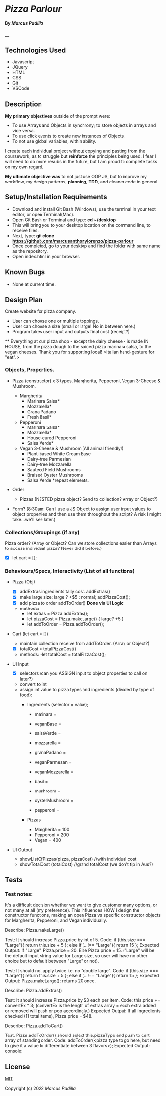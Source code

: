 # _Pizza Parlour_

#### By _**Marcus Padilla**_

#### __

## Technologies Used

* Javascript
* JQuery
* HTML
* CSS
* Git
* VSCode

## Description
**My primary objectives** outside of the prompt were:
- To use Arrays and Objects in synchrony; to store objects in arrays and vice versa.
- To use click events to create new instances of Objects.
- To not use global variables, within ability.

I create each individual project without copying and pasting from the coursework, as to struggle but **reinforce** the principles being used. I fear I will need to do more resubs in the future, but I am proud to complete tasks on my own regard.

**My ultimate objective was** to not just use OOP JS, but to improve my workflow, my design patterns, **planning**, **TDD**, and cleaner code in general.


## Setup/Installation Requirements

* Download and install Git Bash (Windows), use the terminal in your text editor, or open Terminal(Mac).
* Open Git Bash or Terminal and type:
 **cd ~/desktop**
* This will bring you to your desktop location on the command line, to receive files.
* Next, type: **git clone https://github.com/marcusanthonylorenzo/pizza-parlour**
* Once completed, go to your desktop and find the folder with same name as the repository.
* Open index.html in your browser.


## Known Bugs

* None at current time.

## Design Plan

Create website for pizza company.
- User can choose one or multiple toppings.
- User can choose a size (small or large! No in between here.)
- Program takes user input and outputs final cost (receipt?)

** Everything at our pizza shop - except the dairy cheese - is made IN HOUSE, from the pizza dough to the spiced pizza marinara salsa, to the vegan cheeses. Thank you for supporting local! <Italian hand-gesture for "eat".>

### Objects, Properties.
- Pizza (constructor) x 3 types. Margherita, Pepperoni, Vegan 3-Cheese & Mushroom.
  - Margherita
    - Marinara Salsa*
    - Mozzarella*
    - Grana Padano
    - Fresh Basil*
  - Pepperoni
    - Marinara Salsa*
    - Mozzarella*
    - House-cured Pepperoni
    - Salsa Verde*
  - Vegan 3-Cheese & Mushroom (All animal friendly!)
    - Plant-based White Cream Base
    - Dairy-free Parmesian
    - Dairy-free Mozzarella
    - Sauteed Field Mushrooms
    - Braised Oyster Mushrooms
    - Salsa Verde
*repeat elements.

- Order
  - Pizzas (NESTED pizza object? Send to collection? Array or Object?)

- Form? (8:30am: Can I use a JS Object to assign user input values to object properties and then use them throughout the script? A risk I might take...we'll see later.)

### Collections/Groupings (if any)
Pizza order? (Array or Object? Can we store collections easier than Arrays to access individual pizza? Never did it before.)
  - [x] let cart = [];
### Behaviours/Specs, Interactivity (List of all functions)
- Pizza (Obj)
  - [x] addExtras ingredients tally cost. addExtras()
  - [x] make large size: large ? +$5 : normal; addPizzaCost();
  - [x] add pizza to order addToOrder() **Done via UI Logic**
  - methods:
    - let extras = Pizza.addExtras();
    - let pizzaCost = Pizza.makeLarge() { large? +5 };
    - let addToOrder = Pizza.addToOrder();

- Cart (let cart = [])
  - maintain collection receive from addToOrder. (Array or Object?)
  - [x] totalCost = totalPizzaCost()
  - methods:
    -let totalCost = totalPizzaCost();

- UI Input
  - [x] selectors (can you ASSIGN input to object properties to call on later?)
  - convert to int
  - assign int value to pizza types and ingredients
    (divided by type of food):
    - Ingredients (selector = value);
      - marinara =
      - veganBase =
      - salsaVerde =

      - mozzarella =
      - granaPadano = 
      - veganParmesan =
      - veganMozzarella =

      - basil = 
      - mushroom =
      - oysterMushroom =

      - pepperoni =

    - Pizzas:
      - Margherita = 100
      - Pepperoni = 200
      - Vegan = 400

- UI Output
  - showListOfPizzas(pizza, pizzaCost) //with individual cost
  - showTotalCost (totalCost)  //grand totalCost (we don't tip in Aus?)


## Tests

### Test notes:
It's a difficult decision whether we want to give customer many options, or not many at all (my preference). This influences HOW I design the constructor functions, making an open Pizza vs specific constructor objects for Margherita, Pepperoni, and Vegan individually.


Describe: Pizza.makeLarge() 

Test: It should increase Pizza.price by int of 5.
Code: if (this.size === "Large"){ return this.size + 5 }; else if (...!== "Large"){ return 15 };
Expected Output: if "Large", Pizza.price = 20. Else Pizza.price = 15.
("Large" will be the default input string value for Large size, so user will have no other choice but to default between "Large" or not).

Test: It should not apply twice i.e. no "double large".
Code: if (this.size === "Large"){ return this.size + 5 }; else if (...!== "Large"){ return 15 };
Expected Output: Pizza.makeLarge(); returns 20 once.


Describe: Pizza.addExtras()

Test: It should increase Pizza.price by $3 each per item.
Code: this.price += convertEx * 3;  (convertEx is the length of extras array = each extra added or removed will push or pop accordingly.)
Expected Output: If all ingredients checked (11 total items), Pizza.price = $48.


Describe: Pizza.addToCart()

Test: Pizza.addToOrder() should select this.pizzaType and push to cart array of standing order.
Code: addToOrder(<pizza type to go here, but need to give it a value to differentiate between 3 flavors>);
Expected Output: console:




## License

[MIT]()

Copyright (c) 2022 _Marcus Padilla_
